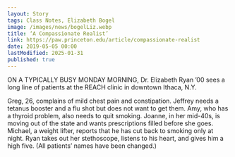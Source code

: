 ```yaml
---
layout: Story
tags: Class Notes, Elizabeth Bogel
image: /images/news/bogelLiz.webp
title: ‘A Compassionate Realist’
link: https://paw.princeton.edu/article/compassionate-realist
date: 2019-05-05 00:00
lastModified: 2025-01-31
published: true
---
```


ON A TYPICALLY BUSY MONDAY MORNING, Dr. Elizabeth Ryan ’00 sees a long line of patients at the REACH clinic in downtown Ithaca, N.Y. 

Greg, 26, complains of mild chest pain and constipation. Jeffrey needs a tetanus booster and a flu shot but does not want to get them. Amy, who has a thyroid problem, also needs to quit smoking. Joanne, in her mid-40s, is moving out of the state and wants prescriptions filled before she goes. Michael, a weight lifter, reports that he has cut back to smoking only at night. Ryan takes out her stethoscope, listens to his heart, and gives him a high five. (All patients’ names have been changed.)
